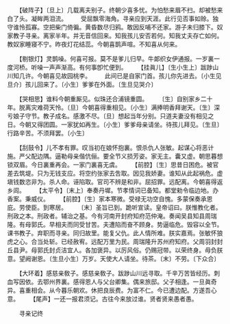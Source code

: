 <!-- { "loadSidebar": true } -->
　　【破阵子】〔旦上〕几载离夫别子。终朝少喜多忧。为怕愁来眉不扫。却被愁来白了头。凝眸两泪流。 
　　受屈飘零海角。寻亲应到天涯。此行见否事如赊。独守谁怜孤寡。空把柴门倚徧。黄昏数尽归鸦。敢因反哺不还家。游子未归膝下。奴家教子寻亲。离家半年。并无音信回来。知我孩儿安否若何。知我丈夫存亡如何。教奴家睡寝不宁。昨夜灯花结蕊。今朝喜鹊声喧。不知喜从何来。 

　　【剔银灯】灵鹊噪。何喜可报。莫不是爹儿归早。牛郞织女伊通报。一岁裏一度河桥。听噪一声声渐高。有何事卽忙便到。 
　　【挂眞儿】〔生小生上〕跋踄山川知几许。今朝喜见故园桃李。 
　　此间已是自家门首。孩儿你先进去。〔小生见旦介〕孩儿回来了。〔小生〕爹爹在外面。〔生旦见哭介〕 

　　【哭相思】谁料今朝重厮见。似珠还合浦镜重圆。 
　　〔生〕自别家乡二十年。脱离灾难荷天怜。〔旦〕今朝喜得重相见。〔小生〕满捧明香拜谢天。〔生〕深亏娘子守节。教子成名。感激不尽。〔旦〕想起当年分别。只道夫妻没有相见之日。今朝又得团圆。一家犹如再生。〔小生〕爹爹母亲请坐。待孩儿拜见。〔生旦〕行路辛苦。不须拜罢。〔小生〕 

　　【刮鼓令】儿不孝有罪。叹当初在娘怀抱裏。恨杀仇人张敏。起谋心将恶计施。严父配边隅。逼勒母亲偕伉俪。要全节义损芳姿。家无主。囊又虚。朝思暮想锁双眉。今日裏重再会。一家门裏喜无虞。 
　　【前腔】〔生〕思昔日困危。被官差去筑堤。只为无钱支应。将空约张家去吿取。因见我娇妻。谁知从此起祸危。虚塡钱数恣非为。杀人命。诬陷取。官司不辨是和非。屈招罪。远配离。今朝喜得返乡闾。 
　　【太平令】〔末上〕奉奏丹墀。节孝情词已备知。都堂勑令临边地。办香案。秉威仪。 
　　【前腔】〔生〕家本寒微。受禄无功空自愧。多蒙保奏承恩庇。劳使臣。到寒居。 
　　〔末〕圣旨已到。跪听宣读。皇帝诏曰。朕惟教化者。刑政之本。刑政者。辅治之基。今有河南开封府知府范仲淹。奏闻吴县知县周瑞隆。有母郭氏。早相夫而同受甘苦。夫遭陷而奋不顾身。势逼临危。毁容以全节。课书教子。弃职而寻亲。同归故里。能复父仇。此人情所难。朕实嘉焉。张敏怀狼虎之心。合当处斩。已经赦宥。远配万里为民。周瑞隆升苏州府知府。父周羽封封丘县尹。母郭氏封贞洁宜人。各加褒异。以厉风俗。仍赐冠带。以荣终身。毋负朕意。望阙谢恩。〔生旦小生〕万岁。天使大人请坐。待茶。〔末〕不劳。〔下众合〕 

　　【大环着】感慈亲敎子。感慈亲敎子。跋踄山川远寻取。千辛万苦皆经历。刺血写因依。去鄂州界裏。感得恩人与父台卿集。偶来旅邸。父子相逢。一旦眞奇异。喜重相会。从今暮乐朝欢。休把良辰费。为富不仁。今已遭边配。方遂吾心意。 
　　【尾声】一还一报君须记。古往今来放过谁。贤者贤来愚者愚。 

　　寻亲记终 
